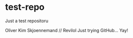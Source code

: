 test-repo
=========

Just a test repositoru

Oliver Kim Skjoennemand // Revilol 
Just trying GitHub... Yay! 

